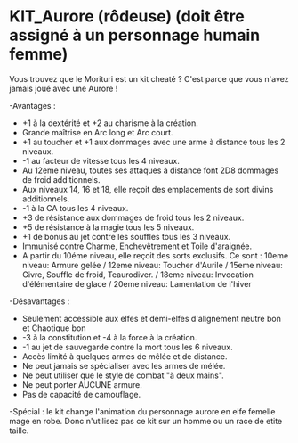 # KIT_Aurore (rôdeuse) (doit être assigné à un personnage humain femme)

Vous trouvez que le Morituri est un kit cheaté ? C'est parce que vous n'avez jamais joué avec une Aurore !

-Avantages :
-  +1 à la dextérité et +2 au charisme à la création.
-  Grande maîtrise en Arc long et Arc court.
-  +1 au toucher et +1 aux dommages avec une arme à distance tous les 2 niveaux.
-  -1 au facteur de vitesse tous les 4 niveaux.
-  Au 12eme niveau, toutes ses attaques à distance font 2D8 dommages de froid additionnels.
-  Aux niveaux 14, 16 et 18, elle reçoit des emplacements de sort divins additionnels.
-  -1 à la CA tous les 4 niveaux.
-  +3 de résistance aux dommages de froid tous les 2 niveaux.
-  +5 de résistance à la magie tous les 5 niveaux.
-  +1 de bonus au jet contre les souffles tous les 3 niveaux.
-  Immunisé contre Charme, Enchevêtrement et Toile d'araignée.
-  A partir du 10éme niveau, elle reçoit des sorts exclusifs. Ce sont :
  10eme niveau: Armure gelée
/ 12eme niveau: Toucher d'Aurile
/ 15eme niveau: Givre, Souffle de froid, Teaurodiver.
/ 18eme niveau: Invocation d'élémentaire de glace
/ 20eme niveau: Lamentation de l'hiver

-Désavantages :
-  Seulement accessible aux elfes et demi-elfes d'alignement neutre bon et Chaotique bon
-  -3 à la constitution et -4 à la force à la création.
-  -1 au jet de sauvegarde contre la mort tous les 6 niveaux.
-  Accès limité à quelques armes de mêlée et de distance.
-  Ne peut jamais se spécialiser avec les armes de mélée.
-  Ne peut utiliser que le style de combat "à deux mains".
-  Ne peut porter AUCUNE armure.
-  Pas de capacité de camouflage.

-Spécial : le kit change l'animation du personnage aurore en elfe femelle mage en robe. Donc n'utilisez pas ce kit sur un homme ou un race de etite taille.
